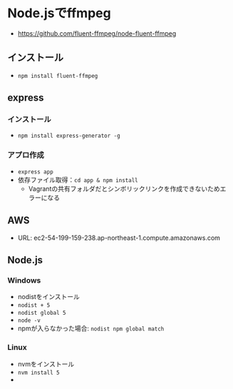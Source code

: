 # Node.jsでffmpeg
* https://github.com/fluent-ffmpeg/node-fluent-ffmpeg

## インストール
* `npm install fluent-ffmpeg`

## express
### インストール
* `npm install express-generator -g`

### アプロ作成
* `express app`
* 依存ファイル取得：`cd app & npm install`
  * Vagrantの共有フォルダだとシンボリックリンクを作成できないためエラーになる

## AWS
* URL: ec2-54-199-159-238.ap-northeast-1.compute.amazonaws.com

## Node.js
### Windows
* nodistをインストール
* `nodist + 5`
* `nodist global 5`
* `node -v`
* npmが入らなかった場合: `nodist npm global match`

### Linux
* nvmをインストール
* `nvm install 5`
*

